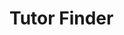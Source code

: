 <!DOCTYPE html>
<html lang="en">
<head>
    <meta charset="UTF-8">
    <meta name="viewport" content="width=device-width, initial-scale=1.0">
    <title>Web Dev</title>
</head>
<body>
    <h1> Tutor Finder</h1>
  
</body>
</html>
